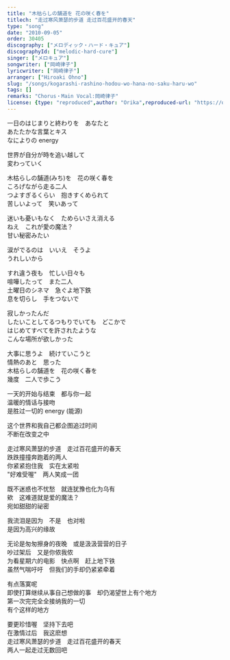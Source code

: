 ```yaml
---
title: "木枯らしの舗道を 花の咲く春を"
titlech: "走过寒风萧瑟的步道 走过百花盛开的春天"
type: "song"
date: "2010-09-05"
order: 30405
discography: ["メロディック・ハード・キュア"]
discographyId: ["melodic-hard-cure"]
singer: ["メロキュア"]
songwriter: ["岡崎律子"]
lyricwriter: ["岡崎律子"]
arranger: ["Hiroaki Ohno"]
slug: "/songs/kogarashi-rashino-hodou-wo-hana-no-saku-haru-wo"
tags: []
remarks: "Chorus・Main Vocal:岡崎律子"
license: {type: "reproduced",author: "Orika",reproduced-url: "https://orikamushi.netlify.app/",reproduced-website: "織歌蟲網站"}
---
```


一日のはじまりと終わりを　あなたと   
あたたかな言葉とキス   
なによりの energy   
  
世界が自分が時を追い越して   
変わっていく   
  
木枯らしの舗道(みち)を　花の咲く春を   
ころげながら走る二人   
つよすぎるくらい　抱きすくめられて   
苦しいよって　笑いあって   
  
迷いも憂いもなく　ためらいさえ消える   
ねえ　これが愛の魔法？   
甘い秘密みたい   
  
涙がでるのは　いいえ　そうよ   
うれしいから   
  
すれ違う夜も　忙しい日々も   
喧嘩したって　また二人   
土曜日のシネマ　急ぐよ地下鉄   
息を切らし　手をつないで   
  
寂しかったんだ   
したいことしてるつもりでいても　どこかで   
はじめてすべてを許されたような   
こんな場所が欲しかった   
  
大事に思うよ　続けていこうと   
情熱のあと　思った   
木枯らしの舗道を　花の咲く春を   
幾度　二人で歩こう  

<!-- 翻译 -->

一天的开始与结束　都与你一起  
温暖的情话与接吻  
是胜过一切的 energy (能源)  
  
这个世界和我自己都企图追过时间  
不断在改变之中  
  
走过寒风萧瑟的步道　走过百花盛开的春天  
跌跌撞撞奔跑着的两人  
你紧紧抱住我　实在太紧啦  
"好难受喔"　两人笑成一团  
  
既不迷惑也不忧愁　就连犹豫也化为乌有  
欸　这难道就是爱的魔法？   
宛如甜甜的祕密  
  
我流泪是因为　不是　也对啦  
是因为高兴的缘故  
  
无论是匆匆擦身的夜晚　或是汲汲营营的日子  
吵过架后　又是你侬我侬  
为看星期六的电影　快点啊　赶上地下铁  
虽然气喘吁吁　但我们的手却仍紧紧牵着  
  
有点落寞呢  
即使打算继续从事自己想做的事　却仍渴望世上有个地方  
第一次完完全全接纳我的一切  
有个这样的地方  
  
要更珍惜喔　坚持下去吧  
在激情过后　我这麽想  
走过寒风萧瑟的步道　走过百花盛开的春天  
两人一起走过无数回吧
